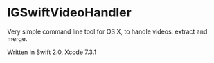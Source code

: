 # IGSwiftVideoHandler

Very simple command line tool for OS X, to handle videos: extract and merge.

Written in Swift 2.0, Xcode 7.3.1

